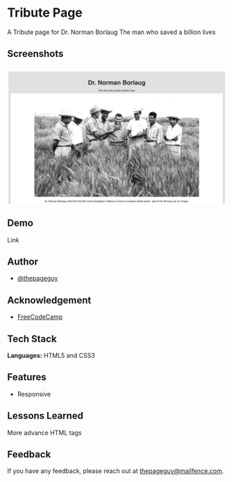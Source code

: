 # Tribute Page

A Tribute page for Dr. Norman Borlaug The man who saved a billion lives

## Screenshots

![App Screenshot](img/screenshot.jpeg)

## Demo

Link

## Author

- [@thepageguy](https://www.github.com/thepageguy)

## Acknowledgement

- [FreeCodeCamp](https://www.freecodecamp.org/)

## Tech Stack

**Languages:** HTML5 and CSS3

## Features

- Responsive

## Lessons Learned

More advance HTML tags

## Feedback

If you have any feedback, please reach out at thepageguy@mailfence.com.
